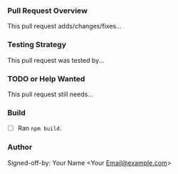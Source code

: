 ### Pull Request Overview

This pull request adds/changes/fixes...

### Testing Strategy

This pull request was tested by...

### TODO or Help Wanted

This pull request still needs...

### Build

-   [ ] Ran `npm build`.

### Author

Signed-off-by: Your Name <Your Email@example.com>
